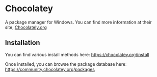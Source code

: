 # Chocolatey

A package manager for Windows. You can find more information at their site, [Chocolately.org](https://chocolatey.org)

## Installation

You can find various install methods here: <https://chocolatey.org/install>

Once installed, you can browse the package database here: <https://community.chocolatey.org/packages>
